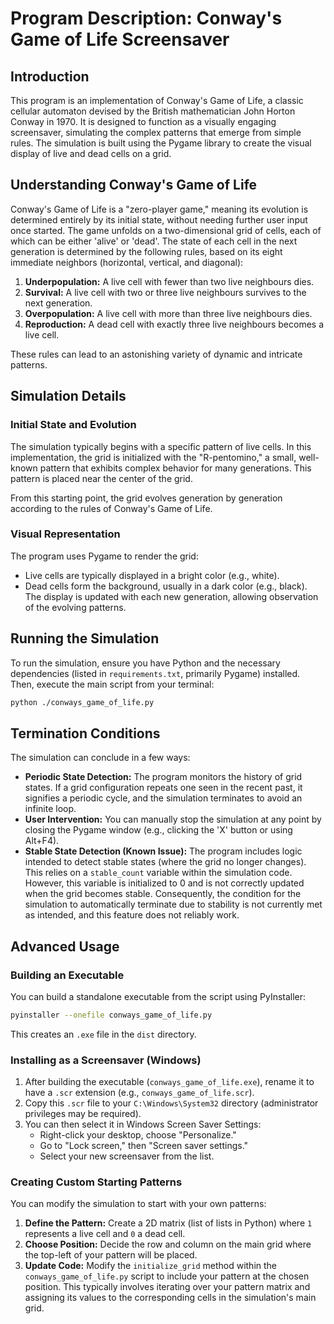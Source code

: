 # Program Description: Conway's Game of Life Screensaver

## Introduction

This program is an implementation of Conway's Game of Life, a classic cellular automaton devised by the British mathematician John Horton Conway in 1970. It is designed to function as a visually engaging screensaver, simulating the complex patterns that emerge from simple rules. The simulation is built using the Pygame library to create the visual display of live and dead cells on a grid.

## Understanding Conway's Game of Life

Conway's Game of Life is a "zero-player game," meaning its evolution is determined entirely by its initial state, without needing further user input once started. The game unfolds on a two-dimensional grid of cells, each of which can be either 'alive' or 'dead'. The state of each cell in the next generation is determined by the following rules, based on its eight immediate neighbors (horizontal, vertical, and diagonal):

1.  **Underpopulation:** A live cell with fewer than two live neighbours dies.
2.  **Survival:** A live cell with two or three live neighbours survives to the next generation.
3.  **Overpopulation:** A live cell with more than three live neighbours dies.
4.  **Reproduction:** A dead cell with exactly three live neighbours becomes a live cell.

These rules can lead to an astonishing variety of dynamic and intricate patterns.

## Simulation Details

### Initial State and Evolution

The simulation typically begins with a specific pattern of live cells. In this implementation, the grid is initialized with the "R-pentomino," a small, well-known pattern that exhibits complex behavior for many generations. This pattern is placed near the center of the grid.

From this starting point, the grid evolves generation by generation according to the rules of Conway's Game of Life.

### Visual Representation

The program uses Pygame to render the grid:
*   Live cells are typically displayed in a bright color (e.g., white).
*   Dead cells form the background, usually in a dark color (e.g., black).
The display is updated with each new generation, allowing observation of the evolving patterns.

## Running the Simulation

To run the simulation, ensure you have Python and the necessary dependencies (listed in `requirements.txt`, primarily Pygame) installed. Then, execute the main script from your terminal:

```bash
python ./conways_game_of_life.py
```

## Termination Conditions

The simulation can conclude in a few ways:

*   **Periodic State Detection:** The program monitors the history of grid states. If a grid configuration repeats one seen in the recent past, it signifies a periodic cycle, and the simulation terminates to avoid an infinite loop.
*   **User Intervention:** You can manually stop the simulation at any point by closing the Pygame window (e.g., clicking the 'X' button or using Alt+F4).
*   **Stable State Detection (Known Issue):** The program includes logic intended to detect stable states (where the grid no longer changes). This relies on a `stable_count` variable within the simulation code. However, this variable is initialized to 0 and is not correctly updated when the grid becomes stable. Consequently, the condition for the simulation to automatically terminate due to stability is not currently met as intended, and this feature does not reliably work.

## Advanced Usage

### Building an Executable

You can build a standalone executable from the script using PyInstaller:

```bash
pyinstaller --onefile conways_game_of_life.py
```
This creates an `.exe` file in the `dist` directory.

### Installing as a Screensaver (Windows)

1.  After building the executable (`conways_game_of_life.exe`), rename it to have a `.scr` extension (e.g., `conways_game_of_life.scr`).
2.  Copy this `.scr` file to your `C:\Windows\System32` directory (administrator privileges may be required).
3.  You can then select it in Windows Screen Saver Settings:
    *   Right-click your desktop, choose "Personalize."
    *   Go to "Lock screen," then "Screen saver settings."
    *   Select your new screensaver from the list.

### Creating Custom Starting Patterns

You can modify the simulation to start with your own patterns:

1.  **Define the Pattern:** Create a 2D matrix (list of lists in Python) where `1` represents a live cell and `0` a dead cell.
2.  **Choose Position:** Decide the row and column on the main grid where the top-left of your pattern will be placed.
3.  **Update Code:** Modify the `initialize_grid` method within the `conways_game_of_life.py` script to include your pattern at the chosen position. This typically involves iterating over your pattern matrix and assigning its values to the corresponding cells in the simulation's main grid.
